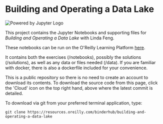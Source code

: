 # Building and Operating a Data Lake

![Powered by Jupyter Logo](https://cdn.oreillystatic.com/images/icons/powered_by_jupyter.png)

This project contains the Jupyter Notebooks and supporting files for _Building and Operating a Data Lake_ with Linda Feng. 

These notebooks can be run on the O'Reilly Learning Platform [here](https://learning.oreilly.com/jupyter-notebooks/~/9781098104139).

It contains both the exercises (/notebooks), possibly the solutions (/solutions), as well as any data or files needed (/data). If you are familiar with docker, there is also a dockerfile included for your convenience. 

This is a public repository so there is no need to create an account to download its contents. To download the source code from this page, click the 'Cloud' icon on the top right hand, above where the latest commit is detailed.

To download via git from your preferred terminal application, type:

```git clone https://resources.oreilly.com/binderhub/building-and-operating-a-data-lake```
